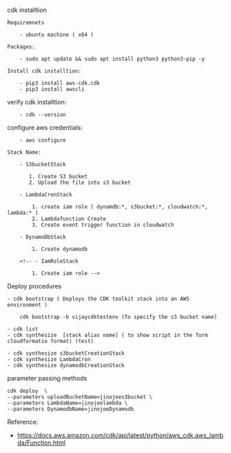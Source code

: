 cdk installtion

    Requiremnets

        - ubuntu machine ( x64 )

    Packages:
        
        - sudo apt update && sudo apt install python3 python3-pip -y
    
    Install cdk installtion:
        
        - pip3 install aws-cdk.cdk 
        - pip3 install awscli



verify cdk installtion:

        - cdk --version

configure aws credentials:

        - aws configure

    Stack Name:

        - S3bucketStack

           1. Create S3 bucket
           2. Upload the file into s3 bucket

        - LambdaCronStack

            1. create iam role ( dynamdb:*, s3bucket:*, cloudwatch:*, lambda:* )
            2. Lambdafunction Create
            3. Create event trigger function in cloudwatch

        - DynamoDbStack

            1. Create dynamodb

        <!-- - IamRoleStack

            1. Create iam role -->

Deploy procedures
    
    - cdk bootstrap ( Deploys the CDK toolkit stack into an AWS environment )

        cdk bootstrap -b vijaycdktestenv (To specify the s3 bucket name)

    - cdk list
    - cdk synthesize  [stack alias name] ( to show script in the form cloudformatio format) (test)

    - cdk synthesize s3bucketCreationStack
    - cdk synthesize LambdaCron
    - cdk synthesize dynamodbCreationStack

parameter passing methods

    cdk deploy  \
    --parameters uploadBucketName=jinojoes3bucket \
    --parameters LambdaName=jinojoelambda \
    --parameters DynamodbName=jinojoeDynamodb

Reference: 

- https://docs.aws.amazon.com/cdk/api/latest/python/aws_cdk.aws_lambda/Function.html
